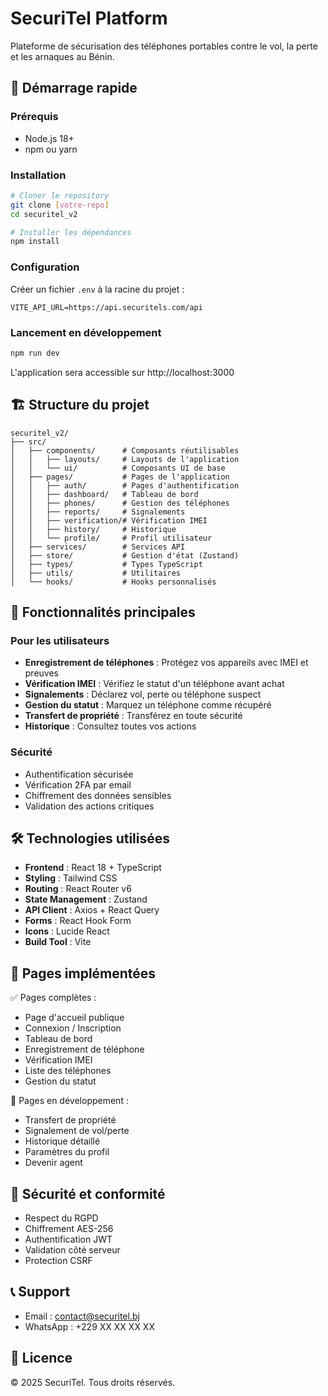 # SecuriTel Platform

Plateforme de sécurisation des téléphones portables contre le vol, la perte et les arnaques au Bénin.

## 🚀 Démarrage rapide

### Prérequis
- Node.js 18+ 
- npm ou yarn

### Installation
```bash
# Cloner le repository
git clone [votre-repo]
cd securitel_v2

# Installer les dépendances
npm install
```

### Configuration
Créer un fichier `.env` à la racine du projet :
```env
VITE_API_URL=https://api.securitels.com/api
```

### Lancement en développement
```bash
npm run dev
```

L'application sera accessible sur http://localhost:3000

## 🏗️ Structure du projet

```
securitel_v2/
├── src/
│   ├── components/      # Composants réutilisables
│   │   ├── layouts/     # Layouts de l'application
│   │   └── ui/          # Composants UI de base
│   ├── pages/           # Pages de l'application
│   │   ├── auth/        # Pages d'authentification
│   │   ├── dashboard/   # Tableau de bord
│   │   ├── phones/      # Gestion des téléphones
│   │   ├── reports/     # Signalements
│   │   ├── verification/# Vérification IMEI
│   │   ├── history/     # Historique
│   │   └── profile/     # Profil utilisateur
│   ├── services/        # Services API
│   ├── store/           # Gestion d'état (Zustand)
│   ├── types/           # Types TypeScript
│   ├── utils/           # Utilitaires
│   └── hooks/           # Hooks personnalisés
```

## 📱 Fonctionnalités principales

### Pour les utilisateurs
- **Enregistrement de téléphones** : Protégez vos appareils avec IMEI et preuves
- **Vérification IMEI** : Vérifiez le statut d'un téléphone avant achat
- **Signalements** : Déclarez vol, perte ou téléphone suspect
- **Gestion du statut** : Marquez un téléphone comme récupéré
- **Transfert de propriété** : Transférez en toute sécurité
- **Historique** : Consultez toutes vos actions

### Sécurité
- Authentification sécurisée
- Vérification 2FA par email
- Chiffrement des données sensibles
- Validation des actions critiques

## 🛠️ Technologies utilisées

- **Frontend** : React 18 + TypeScript
- **Styling** : Tailwind CSS
- **Routing** : React Router v6
- **State Management** : Zustand
- **API Client** : Axios + React Query
- **Forms** : React Hook Form
- **Icons** : Lucide React
- **Build Tool** : Vite

## 📄 Pages implémentées

✅ Pages complètes :
- Page d'accueil publique
- Connexion / Inscription
- Tableau de bord
- Enregistrement de téléphone
- Vérification IMEI
- Liste des téléphones
- Gestion du statut

🚧 Pages en développement :
- Transfert de propriété
- Signalement de vol/perte
- Historique détaillé
- Paramètres du profil
- Devenir agent

## 🔐 Sécurité et conformité

- Respect du RGPD
- Chiffrement AES-256
- Authentification JWT
- Validation côté serveur
- Protection CSRF

## 📞 Support

- Email : contact@securitel.bj
- WhatsApp : +229 XX XX XX XX

## 📝 Licence

© 2025 SecuriTel. Tous droits réservés.
